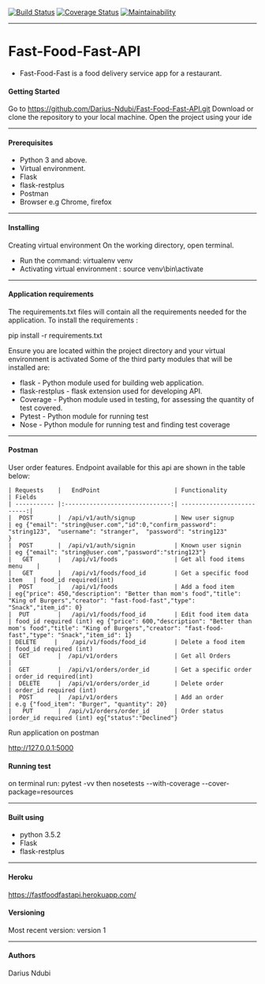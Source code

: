 [![Build Status](https://travis-ci.org/Darius-Ndubi/Fast-Food-Fast-API.svg?branch=ft-get-list-orders-ds-160230987)](https://travis-ci.org/Darius-Ndubi/Fast-Food-Fast-API)   [![Coverage Status](https://coveralls.io/repos/github/Darius-Ndubi/Fast-Food-Fast-API/badge.svg?branch=ft-get-list-orders-ds-160230987)](https://coveralls.io/github/Darius-Ndubi/Fast-Food-Fast-API?branch=ft-get-list-orders-ds-160230987)   [![Maintainability](https://api.codeclimate.com/v1/badges/3d725060c3d34f34fd64/maintainability)](https://codeclimate.com/github/Darius-Ndubi/Fast-Food-Fast-API/maintainability)

----

# Fast-Food-Fast-API
- Fast-Food-Fast is a food delivery service app for a restaurant.


#### Getting Started
Go to https://github.com/Darius-Ndubi/Fast-Food-Fast-API.git 
Download or clone the repository to your local machine. 
Open the project using your ide

----

#### Prerequisites
 - Python 3 and above.
 - Virtual environment.
 - Flask
 - flask-restplus
 - Postman
 - Browser e.g Chrome, firefox
 
 ----
 
 #### Installing
Creating virtual environment
On the working directory, open terminal.

* Run the command: virtualenv venv
* Activating virtual environment : source venv\bin\activate

----

#### Application requirements
The requirements.txt files will contain all the requirements needed for the application. 
To install the requirements :

  pip install -r requirements.txt
  
Ensure you are located within the project directory and your virtual environment is activated 
Some of the third party modules that will be installed are:

- flask - Python module used for building web application.
- flask-restplus - flask extension used for developing API.
- Coverage - Python module used in testing, for assessing the quantity of test covered.
- Pytest - Python module for running test
- Nose - Python module for running test and finding test coverage

----

#### Postman
User order features. 
Endpoint available for this api are shown in the table below:

````
| Requests    |   EndPoint                     | Functionality              | Fields
| ----------- |:------------------------------:| --------------------------:|
|  POST       |  /api/v1/auth/signup           | New user signup            | eg {"email": "string@user.com","id":0,"confirm_password": "string123",  "username": "stranger",  "password": "string123"
}
|  POST       |  /api/v1/auth/signin           | Known user signin          | eg {"email": "string@user.com","password":"string123"}
|   GET       |   /api/v1/foods                | Get all food items menu    |
|   GET       |   /api/v1/foods/food_id        | Get a specific food item   | food_id required(int)
|  POST       |   /api/v1/foods                | Add a food item            | eg{"price": 450,"description": "Better than mom's food","title": "King of Burgers","creator": "fast-food-fast","type": "Snack","item_id": 0}
|  PUT        |   /api/v1/foods/food_id        | Edit food item data        | food_id required (int) eg {"price": 600,"description": "Better than mom's food","title": "King of Burgers","creator": "fast-food-fast","type": "Snack","item_id": 1}
| DELETE     |    /api/v1/foods/food_id        | Delete a food item         | food_id required (int)
|  GET        |  /api/v1/orders                | Get all Orders             | 
|  GET        |  /api/v1/orders/order_id       | Get a specific order       | order_id required(int)                     
|  DELETE     |  /api/v1/orders/order_id       | Delete order               | order_id required (int)
|  POST       |  /api/v1/orders                | Add an order               | e.g {"food_item": "Burger", "quantity": 20}     
|   PUT       |  /api/v1/orders/order_id       | Order status               |order_id required (int) eg{"status":"Declined"}
```` 

Run application on postman

  http://127.0.0.1:5000
  
#### Running test
on terminal run:
 pytest -vv
 then 
 nosetests  --with-coverage --cover-package=resources
 
 
 ***
 
 #### Built using

* python 3.5.2
* Flask
* flask-restplus

***

#### Heroku

https://fastfoodfastapi.herokuapp.com/

#### Versioning
Most recent version: version 1

***

#### Authors
Darius Ndubi

